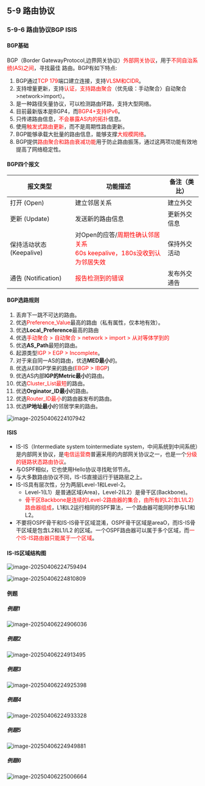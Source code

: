 ## 5-9 路由协议

### 5-9-6 路由协议BGP ISIS

#### BGP基础

BGP（Border GatewayProtocol,边界网关协议）<font color="red">外部网关协议</font>，用于<font color="red">不同自治系统(AS)之间</font>，寻找最佳
路由。BGP有如下特点:

1. BGP通过<font color="red">TCP 179</font>端口建立连接，支持<font color="red">VLSM和CIDR</font>。
2. 支持增量更新，支持<font color="red">认证，支持路由聚合</font>（优先级：手动聚合〉自动聚合>network>import）。
3. 是一种路径矢量协议，可以检测路由环路，支持大型网络。
4. 目前最新版本是BGP4，而<font color="red">BGP4+支持IPv6</font>。
5. 只传递路由信息，<font color="red">不会暴露AS内的拓扑</font>信息。
6. 使用<font color="red">触发式路由更新</font>，而不是周期性路由更新。
7. BGP能够承载大批量的路由信息，能够支撑<font color="red">大规模网络</font>。
8. BGP提供<font color="red">路由聚合和路由衰减功能</font>用于防止路由振荡，通过这两项功能有效地提高了网络稳定性。

#### BGP四个报文

| 报文类型                 | 功能描述                                                     | 备注（类比） |
| ------------------------ | ------------------------------------------------------------ | ------------ |
| 打开 (Open)              | 建立邻居关系                                                 | 建立外交     |
| 更新 (Update)            | 发送新的路由信息                                             | 更新外交信息 |
| 保持活动状态 (Keepalive) | 对Open的应答/<font color="red">周期性确认邻居关系</font><br><font color="red">60s keepalive，180s没收到认为邻居失效</font> | 保持外交活动 |
| 通告 (Notification)      | <font color="red">报告检测到的错误</font>                    | 发布外交通告 |

#### BGP选路规则

1. 丢弃下一跳不可达的路由。
2. 优选<font color="red">Preference_Value</font>最高的路由（私有属性，仅本地有效）。
3. 优选**Local_Preference**最高的路由
4. 优选<font color="red">手动聚合 > 自动聚合 > network > import > 从对等体学到的</font>
5. 优选**AS_Path**最短的路由。
6. 起源类型<font color="red">IGP > EGP > Incomplete</font>。
7. 对于来自同一AS的路由，优选**MED最小**的。
8. 优选从EBGP学来的路由(<font color="red">EBGP > IBGP</font>)
9. 优选AS内部**IGP的Metric最小**的路由。
10. 优选<font color="red">Cluster_List最短</font>的路由。
11. 优选**Orginator_ID最小**的路由。
12. 优选<font color="red">Router_ID最小</font>的路由器发布的路由。
13. 优选**IP地址最小**的邻居学来的路由。

![image-20250406224107942](https://img.yatjay.top/md/20250406224107965.png)

#### ISIS

- IS-IS（Intermediate system tointermediate system，中间系统到中间系统）是内部网关协议，是<font color="red">电信运营商</font>普遍采用的内部网关协议之一，也是一个<font color="red">分级的链路状态路由协议</font>。
- 与OSPF相似，它也使用Hello协议寻找毗邻节点。
- 与大多数路由协议不同，IS-IS直接运行于链路层之上。
- IS-IS具有层次性，分为两层Level-1和Level-2。
  - Level-1(L1）是普通区域(Area)，Level-2(L2）是骨干区(Backbone)。
  - <font color="red">骨干区Backbone是连续的Level-2路由器的集合，由所有的L2(含L1/L2）路由器组成</font>，L1和L2运行相同的SPF算法，一个路由器可能同时参与L1和L2。
- 不要将OSPF骨干和IS-IS骨干区域混淆，OSPF骨干区域是areaO，而IS-IS骨干区域是包含L2和L1/L2
  的区域。一个OSPF路由器可以属于多个区域，而<font color="red">一个IS-IS路由器只能属于一个区域</font>。

#### IS-IS区域结构图

![image-20250406224759494](https://img.yatjay.top/md/20250406224759546.png)

![image-20250406224810809](https://img.yatjay.top/md/20250406224810854.png)

#### 例题

##### 例题1

![image-20250406224906036](https://img.yatjay.top/md/20250406224906081.png)



##### 例题2

![image-20250406224913495](https://img.yatjay.top/md/20250406224913529.png)





##### 例题3

![image-20250406224925398](https://img.yatjay.top/md/20250406224925469.png)



##### 例题4

![image-20250406224933328](https://img.yatjay.top/md/20250406224933366.png)



##### 例题5

![image-20250406224949881](https://img.yatjay.top/md/20250406224949928.png)



##### 例题6

![image-20250406225006664](https://img.yatjay.top/md/20250406225006717.png)

